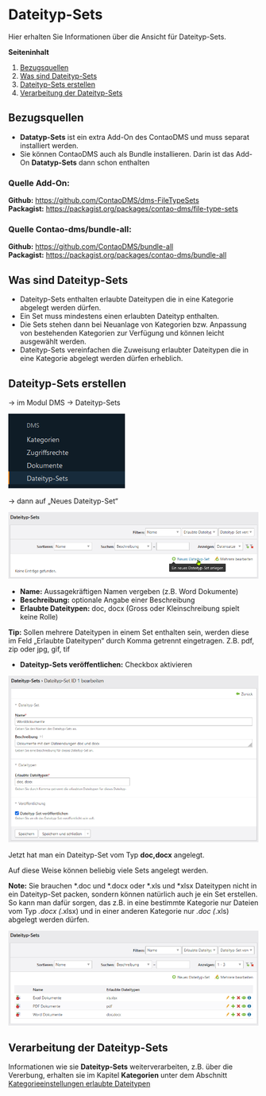 # Dateityp-Sets

Hier erhalten Sie Informationen über die Ansicht für Dateityp-Sets.

**Seiteninhalt**

1. [Bezugsquellen](#bezugsquellen)
2. [Was sind Dateityp-Sets](#was-sind-dateityp-sets)
3. [Dateityp-Sets erstellen](#dateityp-sets-erstellen)
4. [Verarbeitung der Dateityp-Sets](#verarbeitung-der-dateityp-sets)

## Bezugsquellen

* **Datatyp-Sets** ist ein extra Add-On des ContaoDMS und muss separat installiert werden. 
* Sie können ContaoDMS auch als Bundle installieren. Darin ist das Add-On **Datatyp-Sets** dann schon enthalten 

### Quelle Add-On:
**Github:** https://github.com/ContaoDMS/dms-FileTypeSets  
**Packagist:** https://packagist.org/packages/contao-dms/file-type-sets

### Quelle Contao-dms/bundle-all:

**Github:** https://github.com/ContaoDMS/bundle-all  
**Packagist:** https://packagist.org/packages/contao-dms/bundle-all


## Was sind Dateityp-Sets

* Dateityp-Sets enthalten erlaubte Dateitypen die in eine Kategorie abgelegt werden dürfen.
* Ein Set muss mindestens einen erlaubten Dateityp enthalten.
* Die Sets stehen dann bei Neuanlage von Kategorien bzw. Anpassung von bestehenden Kategorien zur Verfügung und können leicht ausgewählt werden.
* Dateityp-Sets vereinfachen die Zuweisung erlaubter Dateitypen die in eine Kategorie abgelegt werden dürfen erheblich.


## Dateityp-Sets erstellen

→ im Modul DMS → Dateityp-Sets

![Backend Menü](backend_file_type_sets.png)

 → dann auf „Neues Dateityp-Set“

![Neues Dateityp-Sets anlegen](create_new_file_type_sets.png)

* **Name:** Aussagekräftigen Namen vergeben (z.B. Word Dokumente)
* **Beschreibung:** optionale Angabe einer Beschreibung
* **Erlaubte Dateitypen:** doc, docx (Gross oder Kleinschreibung spielt keine Rolle)

**Tip:** Sollen mehrere Dateitypen in einem Set enthalten sein, werden diese im Feld „Erlaubte Dateitypen“ durch Komma getrennt eingetragen. Z.B. pdf, zip oder jpg, gif, tif

* **Dateityp-Sets veröffentlichen:** Checkbox aktivieren

![Dateityp-Sets konfigurieren](file_type_sets_settings.png)

Jetzt hat man ein Dateityp-Set vom Typ **doc,docx** angelegt. 

Auf diese Weise können beliebig viele Sets angelegt werden.

**Note:** Sie brauchen  *.doc und *.docx oder *.xls und *xlsx Dateitypen nicht in ein Dateityp-Set packen, sondern können natürlich auch je ein Set erstellen. So kann man dafür sorgen, das z.B. in eine bestimmte Kategorie nur Dateien vom Typ *.docx (*.xlsx) und in einer anderen Kategorie nur *.doc (*.xls) abgelegt werden dürfen.

![Dateityp-Sets Liste](file_type_sets_list.png)


## Verarbeitung der Dateityp-Sets

Informationen wie sie **Dateityp-Sets** weiterverarbeiten, z.B. über die Vererbung, erhalten sie im Kapitel **Kategorien** unter dem Abschnitt [Kategorieeinstellungen erlaubte Dateitypen](categories.md#erlaubte-dateitypen)
